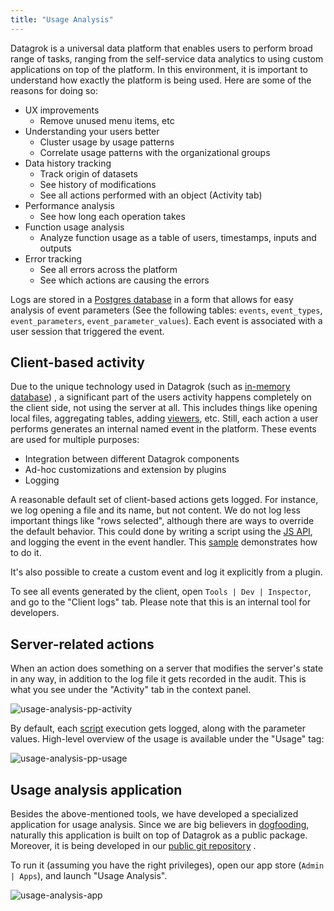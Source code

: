 ```yaml
---
title: "Usage Analysis"
---
```


Datagrok is a universal data platform that enables users to perform broad range of tasks, ranging from the self-service
data analytics to using custom applications on top of the platform. In this environment, it is important to understand
how exactly the platform is being used. Here are some of the reasons for doing so:

* UX improvements
  * Remove unused menu items, etc
* Understanding your users better
  * Cluster usage by usage patterns
  * Correlate usage patterns with the organizational groups
* Data history tracking
  * Track origin of datasets
  * See history of modifications
  * See all actions performed with an object (Activity tab)
* Performance analysis
  * See how long each operation takes
* Function usage analysis
  * Analyze function usage as a table of users, timestamps, inputs and outputs
* Error tracking
  * See all errors across the platform
  * See which actions are causing the errors

Logs are stored in a [Postgres database](../develop/admin/architecture.md#data-engine) in a form that allows for easy
analysis of event parameters (See the following tables: `events`, `event_types`,
`event_parameters`, `event_parameter_values`). Each event is associated with a user session that triggered the event.

## Client-based activity

Due to the unique technology used in Datagrok (such
as [in-memory database](../develop/advanced/performance.md#in-memory-database))
, a significant part of the users activity happens completely on the client side, not using the server at all. This
includes things like opening local files, aggregating tables, adding [viewers](../visualize/viewers/viewers.md), etc. Still,
each action a user performs generates an internal named event in the platform. These events are used for multiple
purposes:

* Integration between different Datagrok components
* Ad-hoc customizations and extension by plugins
* Logging

A reasonable default set of client-based actions gets logged. For instance, we log opening a file and its name, but not
content. We do not log less important things like "rows selected", although there are ways to override the default
behavior. This could done by writing a script using the [JS API](../develop/js-api.md), and logging the event in the
event handler. This [sample](https://public.datagrok.ai/js/samples/ui/ui-events)
demonstrates how to do it.

It's also possible to create a custom event and log it explicitly from a plugin.

To see all events generated by the client, open `Tools | Dev | Inspector`, and go to the "Client logs" tab. Please note
that this is an internal tool for developers.

## Server-related actions

When an action does something on a server that modifies the server's state in any way, in addition to the log file it
gets recorded in the audit. This is what you see under the "Activity" tab in the context panel.

![usage-analysis-pp-activity](usage-analysis-pp-activity.png)

By default, each [script](../compute/scripting.md) execution gets logged, along with the parameter values. High-level
overview of the usage is available under the "Usage" tag:

![usage-analysis-pp-usage](usage-analysis-pp-usage.png)

## Usage analysis application

Besides the above-mentioned tools, we have developed a specialized application for usage analysis. Since we are big
believers in [dogfooding](https://en.wikipedia.org/wiki/Eating_your_own_dog_food), naturally this application is built
on top of Datagrok as a public package. Moreover, it is being developed in
our [public git repository](https://github.com/datagrok-ai/public/tree/master/packages/UsageAnalysis)
.

To run it (assuming you have the right privileges), open our app store (`Admin | Apps`), and launch "Usage Analysis".

![usage-analysis-app](usage-analysis-app.png)
